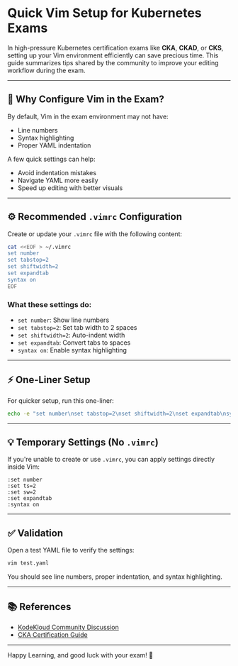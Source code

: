 # Quick Vim Setup for Kubernetes Exams

In high-pressure Kubernetes certification exams like **CKA**, **CKAD**, or **CKS**, setting up your Vim environment efficiently can save precious time. This guide summarizes tips shared by the community to improve your editing workflow during the exam.

---

## 🧠 Why Configure Vim in the Exam?

By default, Vim in the exam environment may not have:

- Line numbers
- Syntax highlighting
- Proper YAML indentation

A few quick settings can help:

- Avoid indentation mistakes
- Navigate YAML more easily
- Speed up editing with better visuals

---

## ⚙️ Recommended `.vimrc` Configuration

Create or update your `.vimrc` file with the following content:

```bash
cat <<EOF > ~/.vimrc
set number
set tabstop=2
set shiftwidth=2
set expandtab
syntax on
EOF
```

### What these settings do:

- `set number`: Show line numbers
- `set tabstop=2`: Set tab width to 2 spaces
- `set shiftwidth=2`: Auto-indent width
- `set expandtab`: Convert tabs to spaces
- `syntax on`: Enable syntax highlighting

---

## ⚡ One-Liner Setup

For quicker setup, run this one-liner:

```bash
echo -e "set number\nset tabstop=2\nset shiftwidth=2\nset expandtab\nsyntax on" > ~/.vimrc
```

---

## 💡 Temporary Settings (No `.vimrc`)

If you're unable to create or use `.vimrc`, you can apply settings directly inside Vim:

```vim
:set number
:set ts=2
:set sw=2
:set expandtab
:syntax on
```

---

## ✅ Validation

Open a test YAML file to verify the settings:

```bash
vim test.yaml
```

You should see line numbers, proper indentation, and syntax highlighting.

---

## 📚 References

- [KodeKloud Community Discussion](https://kodekloud.com/community/t/curious-are-there-any-tips-for-getting-vim-setup-quickly-in-the-exam-to-help-av/222894)
- [CKA Certification Guide](https://training.linuxfoundation.org/certification/certified-kubernetes-administrator-cka/)

---

Happy Learning, and good luck with your exam! 🚀